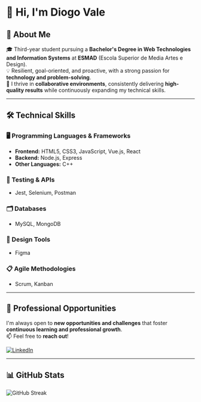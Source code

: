 # 👋 Hi, I'm Diogo Vale 

## 🚀 About Me  
🎓 Third-year student pursuing a **Bachelor's Degree in Web Technologies and Information Systems** at **ESMAD** (Escola Superior de Media Artes e Design).  
💡 Resilient, goal-oriented, and proactive, with a strong passion for **technology and problem-solving**.  
🤝 I thrive in **collaborative environments**, consistently delivering **high-quality results** while continuously expanding my technical skills.  

---

## 🛠️ Technical Skills  

### 🖥️ Programming Languages & Frameworks  
- **Frontend:** HTML5, CSS3, JavaScript, Vue.js, React  
- **Backend:** Node.js, Express  
- **Other Languages:** C++  

### 🧪 Testing & APIs  
- Jest, Selenium, Postman  

### 🗂️ Databases  
- MySQL, MongoDB  

### 🎨 Design Tools  
- Figma  

### 📋 Agile Methodologies  
- Scrum, Kanban  

---

## 💼 Professional Opportunities  
I'm always open to **new opportunities and challenges** that foster **continuous learning and professional growth**.  
📫 Feel free to **reach out**!  

[![LinkedIn](https://img.shields.io/badge/LinkedIn-0077B5?style=flat&logo=linkedin&logoColor=white)](https://www.linkedin.com/in/diogojvale/)  

---

## 📊 GitHub Stats  

![GitHub Streak](https://github-readme-streak-stats.herokuapp.com/?user=diogojvale&theme=radical&hide_border=true)  


